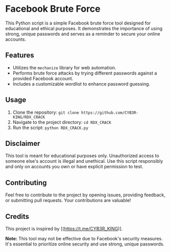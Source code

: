 # Facebook Brute Force

This Python script is a simple Facebook brute force tool designed for educational and ethical purposes. It demonstrates the importance of using strong, unique passwords and serves as a reminder to secure your online accounts.

## Features

- Utilizes the `mechanize` library for web automation.
- Performs brute force attacks by trying different passwords against a provided Facebook account.
- Includes a customizable wordlist to enhance password guessing.

## Usage

1. Clone the repository: `git clone https://github.com/CYB3R-KING/RDX_CRACK`
2. Navigate to the project directory: `cd RDX_CRACK`
3. Run the script: `python RDX_CRACK.py`

## Disclaimer

This tool is meant for educational purposes only. Unauthorized access to someone else's account is illegal and unethical. Use this script responsibly and only on accounts you own or have explicit permission to test.

## Contributing

Feel free to contribute to the project by opening issues, providing feedback, or submitting pull requests. Your contributions are valuable!

## Credits

This project is inspired by [(https://t.me/CYB3R_KING)].

**Note:** This tool may not be effective due to Facebook's security measures. It's essential to prioritize online security and use strong, unique passwords.

 
